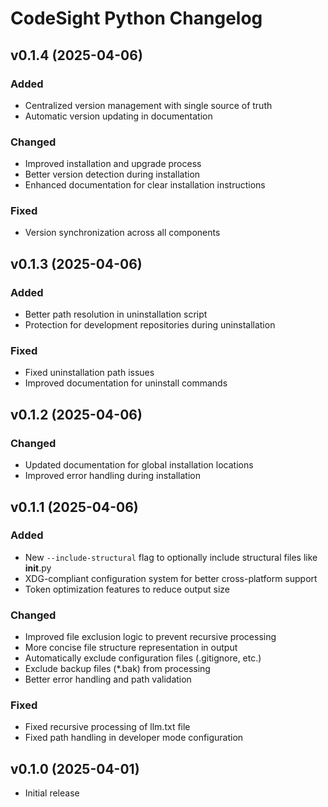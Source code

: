 # CodeSight Python Changelog

## v0.1.4 (2025-04-06)

### Added
- Centralized version management with single source of truth
- Automatic version updating in documentation

### Changed
- Improved installation and upgrade process
- Better version detection during installation
- Enhanced documentation for clear installation instructions

### Fixed
- Version synchronization across all components

## v0.1.3 (2025-04-06)

### Added
- Better path resolution in uninstallation script
- Protection for development repositories during uninstallation

### Fixed
- Fixed uninstallation path issues
- Improved documentation for uninstall commands

## v0.1.2 (2025-04-06)

### Changed
- Updated documentation for global installation locations
- Improved error handling during installation

## v0.1.1 (2025-04-06)

### Added
- New `--include-structural` flag to optionally include structural files like __init__.py
- XDG-compliant configuration system for better cross-platform support
- Token optimization features to reduce output size

### Changed
- Improved file exclusion logic to prevent recursive processing
- More concise file structure representation in output
- Automatically exclude configuration files (.gitignore, etc.)
- Exclude backup files (*.bak) from processing
- Better error handling and path validation

### Fixed
- Fixed recursive processing of llm.txt file
- Fixed path handling in developer mode configuration

## v0.1.0 (2025-04-01)

- Initial release